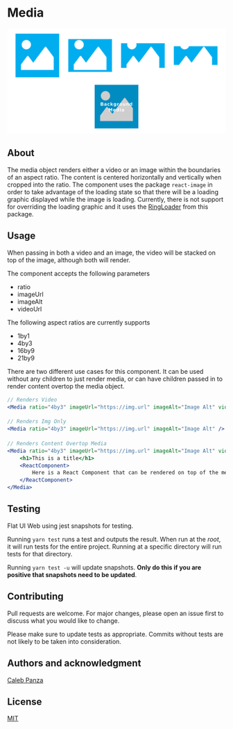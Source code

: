 # Media

![alt christ-fellowship-flat-ui](/docs/static/Media.png)

## About
The media object renders either a video or an image within the boundaries of an aspect ratio. The content is centered horizontally and vertically when cropped into the ratio. The component uses the package `react-image` in order to take advantage of the loading state so that there will be a loading graphic displayed while the image is loading. Currently, there is not support for overriding the loading graphic and it uses the [RingLoader](/docs/src/Loaders) from this package.

## Usage
When passing in both a video and an image, the video will be stacked on top of the image, although both will render.

The component accepts the following parameters
* ratio
* imageUrl
* imageAlt
* videoUrl

The following aspect ratios are currently supports
* 1by1
* 4by3
* 16by9
* 21by9

There are two different use cases for this component. It can be used without any children to just render media, or can have children passed in to render content overtop the media object.
```jsx
// Renders Video
<Media ratio="4by3" imageUrl="https://img.url" imageAlt="Image Alt" videoUrl="https://video.url" />

// Renders Img Only
<Media ratio="4by3" imageUrl="https://img.url" imageAlt="Image Alt" />

// Renders Content Overtop Media
<Media ratio="4by3" imageUrl="https://img.url" imageAlt="Image Alt" videoUrl="https://video.url">
    <h1>This is a title</h1>
    <ReactComponent>
        Here is a React Component that can be rendered on top of the media object
    </ReactComponent>
</Media>
```

## Testing
Flat UI Web using jest snapshots for testing.

Running `yarn test` runs a test and outputs the result. When run at the _root_, it will run tests for the entire project. Running at a specific directory will run tests for that directory.

Running `yarn test -u` will update snapshots. **Only do this if you are positive that snapshots need to be updated**.

## Contributing
Pull requests are welcome. For major changes, please open an issue first to discuss what you would like to change.

Please make sure to update tests as appropriate. Commits without tests are not likely to be taken into consideration.

## Authors and acknowledgment
[Caleb Panza](https://github.com/calebpanza)

## License
[MIT](https://choosealicense.com/licenses/mit/)